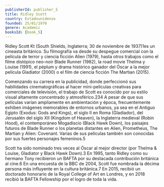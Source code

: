 ```yaml
---
publisherId: publisher_5
title: Ridley Scott
country: Estadounidense
founded: 25/01/1970
genere: Academic
booksId: [book_5]
---
```


Ridley Scott Kt (South Shields, Inglaterra; 30 de noviembre de 1937)1​ es un cineasta británico. Su filmografía va desde su despegue comercial con la película de terror y ciencia ficción Alien (1979), hasta otros trabajos como el filme distópico neo-noir Blade Runner (1982), la road movie Thelma y Louise (1991), el péplum y drama histórico ganador del Óscar a la mejor película Gladiator (2000) o el film de ciencia ficción The Martian (2015).

Comenzando su carrera en la publicidad, donde perfeccionó sus habilidades cinematográficas al hacer mini-películas creativas para comerciales de televisión, el trabajo de Scott es conocido por su estilo visual altamente concentrado y atmosférico.2​3​4​ A pesar de que sus películas varían ampliamente en ambientación y época, frecuentemente exhiben imágenes memorables de entornos urbanos, ya sea en el Antiguo Egipto (Exodus: Gods and Kings), el siglo II en Roma (Gladiador), del Jerusalén del siglo XII (Kingdom of Heaven), la Inglaterra medieval (Robin Hood), el contemporáneo Mogadiscio (Black Hawk Down), los paisajes futuros de Blade Runner o los planetas distantes en Alien, Prometheus, The Martian y Alien: Covenant. Varias de sus películas también son conocidas por sus fuertes personajes femeninos.5​

Scott ha sido nominado tres veces al Óscar al mejor director (por Thelma & Louise, Gladiator y Black Hawk Down).3​ En 1995, tanto Ridley como su hermano Tony recibieron un BAFTA por su destacada contribución británica al cine.6​ En una encuesta de la BBC de 2004, Scott fue nombrada la décima persona más influyente en la cultura británica.7​ En 2015, recibió un doctorado honorario de la Royal College of Art en Londres, y en 2018 recibió la BAFTA Fellowship por el logro de toda la vida.